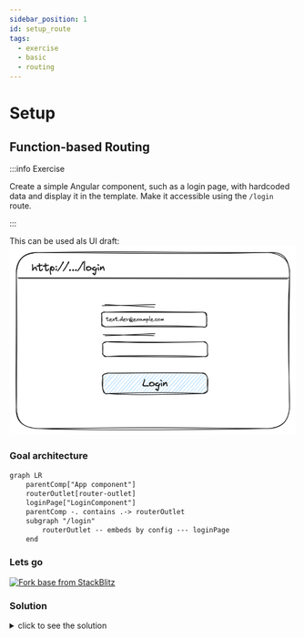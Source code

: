 ```yaml
---
sidebar_position: 1
id: setup_route
tags:
  - exercise
  - basic
  - routing
---
```


# Setup

## Function-based Routing

:::info Exercise

Create a simple Angular component, such as a login page, with hardcoded data and display it in the template.
Make it accessible using the `/login` route.

:::

This can be used als UI draft:
![Login Page Draft](/img/docs/task_new_route_draft.png)

### Goal architecture

```mermaid
graph LR
    parentComp["App component"]
    routerOutlet[router-outlet]
    loginPage["LoginComponent"]
    parentComp -. contains .-> routerOutlet
    subgraph "/login"
        routerOutlet -- embeds by config --- loginPage
    end
```

### Lets go

[![Fork base from StackBlitz](https://developer.stackblitz.com/img/open_in_stackblitz.svg)](https://stackblitz.com/edit/nt-angular-workshop-base)

### Solution

<details>
  <summary>click to see the solution</summary>
  <div>
There are several ways to do this. 
Since Angular 15, we can use function-based routing. The module based approaches are still functional.

First, create at least components for the pages:

```bash
ng g c login --standalone 
ng g c home --standalone 
```

Provide a file called `src/router.config.ts` and export `appRoutes`.

```typescript title="router.config.ts"
import {Routes} from '@angular/router';

export const appRoutes: Routes = [
    {path: 'login', loadComponent: () => import('./login/login.component').then((m) => m.LoginComponent)},
    {path: 'home', loadComponent: () => import('./home/home.component').then((m) => m.HomeComponent)},
    {path: '**', redirectTo: 'home'},
];
```

In this way you can ensure the page will be provided in a lazy-loaded way.
It will create a separate javascript module, so you can reduce the initial loading time.

```typescript
loadComponent: () => import('./path/to/your.component').then((m) => m.YourComponent)
```

The `appRoutes` should now be used with the function based provider.
It can be included on the `app.module.ts` or you can ensure to use the new `bootstapApplication()` (
requires `AppComponent` to be `standalone=true`) to provide the router directly at bootstrapping.

```typescript title="main.ts"
bootstrapApplication(AppComponent, {
    providers: [provideRouter(appRoutes)],
}).catch((err) => console.error(err));
```

Ensure the `app.component.html` contains a `<router-outlet></router-outlet>` and imports `RouterModule`.

Not the route to home component (`http://.../home`) and to login component (`http://.../login`) should be ready to use.

[![Open in StackBlitz](https://developer.stackblitz.com/img/open_in_stackblitz.svg)](https://stackblitz.com/edit/ex-base-routing-setup?file=src%2Fapp%2Fapp.component.html,src%2Fapp%2Flogin%2Flogin.component.ts,src%2Fmain.ts,src%2Fapp%2Fapp.component.ts,src%2Frouter.config.ts)

  </div>
</details>
